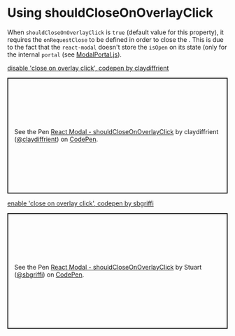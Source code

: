 # Using shouldCloseOnOverlayClick

When `shouldCloseOnOverlayClick` is `true` (default value for this property),
it requires the `onRequestClose` to be defined in order to close the <Modal/>.
This is due to the fact that the `react-modal` doesn't store the `isOpen`
on its state (only for the internal `portal` (see [ModalPortal.js](https://github.com/reactjs/react-modal/blob/master/src/components/ModalPortal.js)).

[disable 'close on overlay click', codepen by claydiffrient](https://codepen.io/claydiffrient/pen/woLzwo)

<p class="codepen" data-height="265" data-theme-id="dark" data-default-tab="js,result" data-user="claydiffrient" data-slug-hash="woLzwo" style="height: 265px; box-sizing: border-box; display: flex; align-items: center; justify-content: center; border: 2px solid; margin: 1em 0; padding: 1em;" data-pen-title="React Modal - shouldCloseOnOverlayClick">
  <span>See the Pen <a href="https://codepen.io/claydiffrient/pen/woLzwo">
  React Modal - shouldCloseOnOverlayClick</a> by claydiffrient (<a href="https://codepen.io/claydiffrient">@claydiffrient</a>)
  on <a href="https://codepen.io">CodePen</a>.</span>
</p>
<script async src="https://static.codepen.io/assets/embed/ei.js"></script>

[enable 'close on overlay click', codepen by sbgriffi](https://codepen.io/sbgriffi/pen/WMyBaR)

<p class="codepen" data-height="265" data-theme-id="dark" data-default-tab="js,result" data-user="sbgriffi" data-slug-hash="WMyBaR" style="height: 265px; box-sizing: border-box; display: flex; align-items: center; justify-content: center; border: 2px solid; margin: 1em 0; padding: 1em;" data-pen-title="React Modal - shouldCloseOnOverlayClick">
  <span>See the Pen <a href="https://codepen.io/sbgriffi/pen/WMyBaR">
  React Modal - shouldCloseOnOverlayClick</a> by Stuart (<a href="https://codepen.io/sbgriffi">@sbgriffi</a>)
  on <a href="https://codepen.io">CodePen</a>.</span>
</p>
<script async src="https://static.codepen.io/assets/embed/ei.js"></script>
